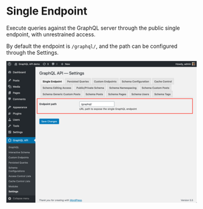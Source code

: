 # Single Endpoint

Execute queries against the GraphQL server through the public single endpoint, with unrestrained access.

By default the endpoint is `/graphql/`, and the path can be configured through the Settings.

<a href="../../images/settings-single-endpoint.png" target="_blank">![Single endpoint in Settings](../../images/settings-single-endpoint.png "Single endpoint in Settings")</a>
